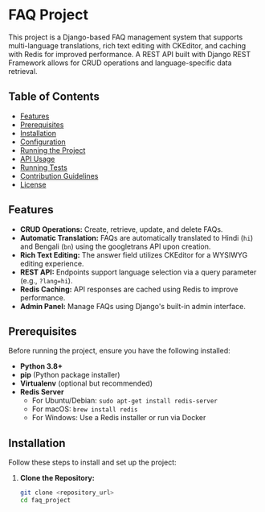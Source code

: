 # FAQ Project

This project is a Django-based FAQ management system that supports multi-language translations, rich text editing with CKEditor, and caching with Redis for improved performance. A REST API built with Django REST Framework allows for CRUD operations and language-specific data retrieval.

## Table of Contents

- [Features](#features)
- [Prerequisites](#prerequisites)
- [Installation](#installation)
- [Configuration](#configuration)
- [Running the Project](#running-the-project)
- [API Usage](#api-usage)
- [Running Tests](#running-tests)
- [Contribution Guidelines](#contribution-guidelines)
- [License](#license)

## Features

- **CRUD Operations:** Create, retrieve, update, and delete FAQs.
- **Automatic Translation:** FAQs are automatically translated to Hindi (`hi`) and Bengali (`bn`) using the googletrans API upon creation.
- **Rich Text Editing:** The answer field utilizes CKEditor for a WYSIWYG editing experience.
- **REST API:** Endpoints support language selection via a query parameter (e.g., `?lang=hi`).
- **Redis Caching:** API responses are cached using Redis to improve performance.
- **Admin Panel:** Manage FAQs using Django's built-in admin interface.

## Prerequisites

Before running the project, ensure you have the following installed:

- **Python 3.8+**
- **pip** (Python package installer)
- **Virtualenv** (optional but recommended)
- **Redis Server**  
  - For Ubuntu/Debian: `sudo apt-get install redis-server`
  - For macOS: `brew install redis`
  - For Windows: Use a Redis installer or run via Docker

## Installation

Follow these steps to install and set up the project:

1. **Clone the Repository:**

   ```bash
   git clone <repository_url>
   cd faq_project
